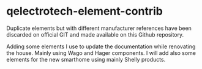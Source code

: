 # qelectrotech-element-contrib
Duplicate elements but with different manufacturer references have been discarded on official GIT and made available on this Github repository.


Adding some elements I use to update the documentation while renovating the house. Mainly using Wago and Hager components.
I will add also some elements for the new smarthome using mainly Shelly products.

 
